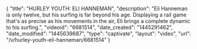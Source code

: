 {
    "title": "HURLEY YOUTH: ELI HANNEMAN",
    "description": "Eli Hanneman is only twelve, but his surfing is far beyond his age. Displaying a rail game that's as precise as his movements in the air, Eli brings a complete dynamic to his surfing.",
    "videoid": "6681514",
    "date_created": "1445291462",
    "date_modified": "1445639687",
    "type": "captivate",
    "layout": "video",
    "url": "\/v\/hurley-youth-eli-hanneman\/6681514"
}